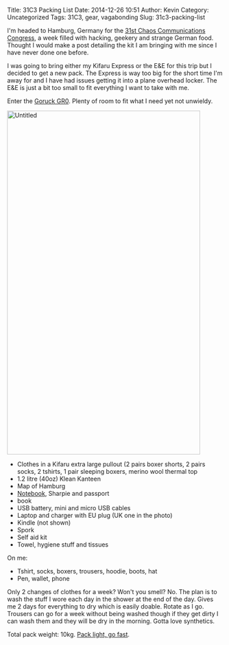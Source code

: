 Title: 31C3 Packing List
Date: 2014-12-26 10:51
Author: Kevin
Category: Uncategorized
Tags: 31C3, gear, vagabonding
Slug: 31c3-packing-list

I'm headed to Hamburg, Germany for the [31st Chaos Communications
Congress](https://events.ccc.de/congress/2014/wiki/Main_Page), a week
filled with hacking, geekery and strange German food. Thought I would
make a post detailing the kit I am bringing with me since I have never
done one before.

I was going to bring either my Kifaru Express or the E&E for this trip
but I decided to get a new pack. The Express is way too big for the
short time I'm away for and I have had issues getting it into a plane
overhead locker. The E&E is just a bit too small to fit everything I
want to take with me.

Enter the [Goruck GR0](http://www.goruck.com/en/gr0). Plenty of room to
fit what I need yet not unwieldy.

<a data-flickr-embed="true" href="https://www.flickr.com/photos/Kevinisageek/22790290624/in/album-72157659518140073/" title="Untitled"><img src="https://farm6.staticflickr.com/5720/22790290624_98158f374f_c.jpg" width="450" height="800" alt="Untitled" /></a>

-   Clothes in a Kifaru extra large pullout (2 pairs boxer shorts, 2
    pairs socks, 2 tshirts, 1 pair sleeping boxers, merino wool thermal
    top
-   1.2 litre (40oz) Klean Kanteen
-   Map of Hamburg
-   [Notebook](http://Kevinisageek.org/2014/05/10/i-comissioned-a-field-notes-leather-notebook-cover/ "I comissioned a Field Notes leather notebook cover"),
    Sharpie and passport
-   book
-   USB battery, mini and micro USB cables
-   Laptop and charger with EU plug (UK one in the photo)
-   Kindle (not shown)
-   Spork
-   Self aid kit
-   Towel, hygiene stuff and tissues

On me:

-   Tshirt, socks, boxers, trousers, hoodie, boots, hat
-   Pen, wallet, phone

Only 2 changes of clothes for a week? Won't you smell? No. The plan is
to wash the stuff I wore each day in the shower at the end of the day.
Gives me 2 days for everything to dry which is easily doable. Rotate as
I go. Trousers can go for a week without being washed though if they get
dirty I can wash them and they will be dry in the morning. Gotta love
synthetics.

Total pack weight: 10kg. [Pack light, go
fast](http://packlite.tumblr.com/).

